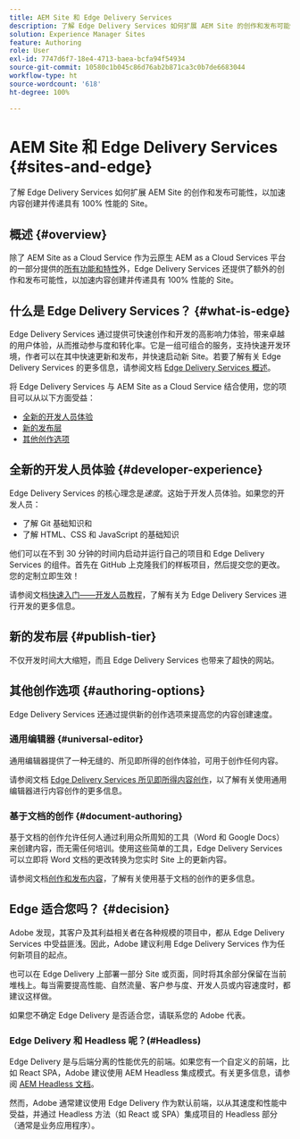 ```yaml
---
title: AEM Site 和 Edge Delivery Services
description: 了解 Edge Delivery Services 如何扩展 AEM Site 的创作和发布可能性，以加速内容创建并传递具有 100% 性能的 Site。
solution: Experience Manager Sites
feature: Authoring
role: User
exl-id: 7747d6f7-18e4-4713-baea-bcfa94f54934
source-git-commit: 10580c1b045c86d76ab2b871ca3c0b7de6683044
workflow-type: ht
source-wordcount: '618'
ht-degree: 100%

---
```


# AEM Site 和 Edge Delivery Services {#sites-and-edge}

了解 Edge Delivery Services 如何扩展 AEM Site 的创作和发布可能性，以加速内容创建并传递具有 100% 性能的 Site。

## 概述 {#overview}

除了 AEM Site as a Cloud Service 作为云原生 AEM as a Cloud Services 平台的一部分提供的[所有功能和特性](/help/sites-cloud/sites-cloud-changes.md)外，Edge Delivery Services 还提供了额外的创作和发布可能性，以加速内容创建并传递具有 100% 性能的 Site。

## 什么是 Edge Delivery Services？ {#what-is-edge}

Edge Delivery Services 通过提供可快速创作和开发的高影响力体验，带来卓越的用户体验，从而推动参与度和转化率。它是一组可组合的服务，支持快速开发环境，作者可以在其中快速更新和发布，并快速启动新 Site。若要了解有关 Edge Delivery Services 的更多信息，请参阅文档 [Edge Delivery Services 概述](/help/edge/overview.md)。

将 Edge Delivery Services 与 AEM Site as a Cloud Service 结合使用，您的项目可以从以下方面受益：

* [全新的开发人员体验](#developer-experience)
* [新的发布层](#publish-tier)
* [其他创作选项](#authoring-options)

## 全新的开发人员体验 {#developer-experience}

Edge Delivery Services 的核心理念是&#x200B;*速度*。这始于开发人员体验。如果您的开发人员：

* 了解 Git 基础知识和
* 了解 HTML、CSS 和 JavaScript 的基础知识

他们可以在不到 30 分钟的时间内启动并运行自己的项目和 Edge Delivery Services 的组件。首先在 GitHub 上克隆我们的样板项目，然后提交您的更改。您的定制立即生效！

请参阅文档[快速入门——开发人员教程](https://www.aem.live/developer/tutorial)，了解有关为 Edge Delivery Services 进行开发的更多信息。

## 新的发布层 {#publish-tier}

不仅开发时间大大缩短，而且 Edge Delivery Services 也带来了超快的网站。

## 其他创作选项 {#authoring-options}

Edge Delivery Services 还通过提供新的创作选项来提高您的内容创建速度。

### 通用编辑器 {#universal-editor}

通用编辑器提供了一种无缝的、所见即所得的创作体验，可用于创作任何内容。

请参阅文档 [Edge Delivery Services 所见即所得内容创作](/help/edge/wysiwyg-authoring/authoring.md)，以了解有关使用通用编辑器进行内容创作的更多信息。

### 基于文档的创作 {#document-authoring}

基于文档的创作允许任何人通过利用众所周知的工具（Word 和 Google Docs）来创建内容，而无需任何培训。使用这些简单的工具，Edge Delivery Services 可以立即将 Word 文档的更改转换为您实时 Site 上的更新内容。

请参阅文档[创作和发布内容](https://www.aem.live/docs/authoring)，了解有关使用基于文档的创作的更多信息。

## Edge 适合您吗？ {#decision}

Adobe 发现，其客户及其利益相关者在各种规模的项目中，都从 Edge Delivery Services 中受益匪浅。因此，Adobe 建议利用 Edge Delivery Services 作为任何新项目的起点。

也可以在 Edge Delivery 上部署一部分 Site 或页面，同时将其余部分保留在当前堆栈上。每当需要提高性能、自然流量、客户参与度、开发人员或内容速度时，都建议这样做。

如果您不确定 Edge Delivery 是否适合您，请联系您的 Adobe 代表。

### Edge Delivery 和 Headless 呢？(#Headless)

Edge Delivery 是与后端分离的性能优先的前端。如果您有一个自定义的前端，比如 React SPA，Adobe 建议使用 AEM Headless 集成模式。有关更多信息，请参阅 [AEM Headless 文档](/help/headless/introduction.md)。

然而，Adobe 通常建议使用 Edge Delivery 作为默认前端，以从其速度和性能中受益，并通过 Headless 方法（如 React 或 SPA）集成项目的 Headless 部分（通常是业务应用程序）。
